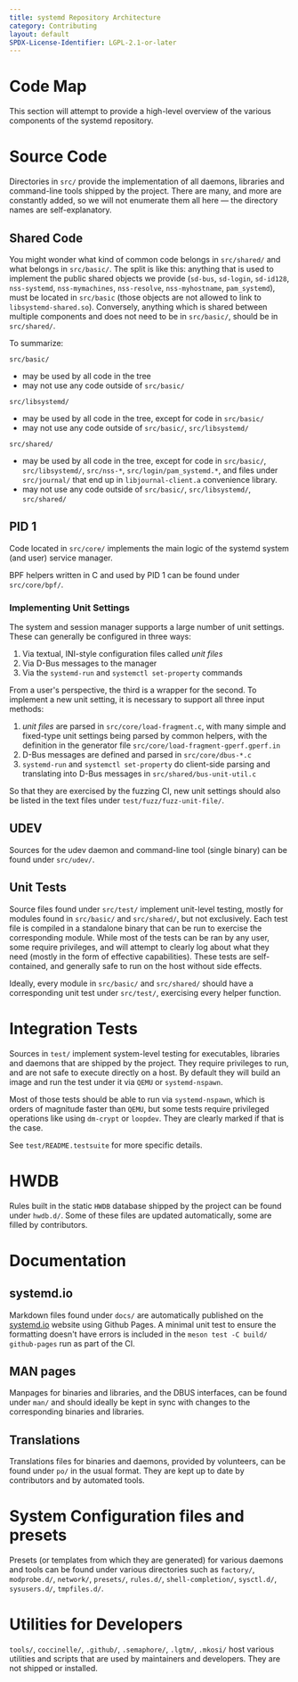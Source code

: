 ```yaml
---
title: systemd Repository Architecture
category: Contributing
layout: default
SPDX-License-Identifier: LGPL-2.1-or-later
---
```


# Code Map

This section will attempt to provide a high-level overview of the various
components of the systemd repository.

# Source Code

Directories in `src/` provide the implementation of all daemons, libraries and
command-line tools shipped by the project. There are many, and more are
constantly added, so we will not enumerate them all here — the directory
names are self-explanatory.

## Shared Code

You might wonder what kind of common code belongs in `src/shared/` and what
belongs in `src/basic/`. The split is like this: anything that is used to
implement the public shared objects we provide (`sd-bus`, `sd-login`,
`sd-id128`, `nss-systemd`, `nss-mymachines`, `nss-resolve`, `nss-myhostname`,
`pam_systemd`), must be located in `src/basic` (those objects are not allowed
to link to `libsystemd-shared.so`). Conversely, anything which is shared
between multiple components and does not need to be in `src/basic/`, should be
in `src/shared/`.

To summarize:

`src/basic/`
- may be used by all code in the tree
- may not use any code outside of `src/basic/`

`src/libsystemd/`
- may be used by all code in the tree, except for code in `src/basic/`
- may not use any code outside of `src/basic/`, `src/libsystemd/`

`src/shared/`
- may be used by all code in the tree, except for code in `src/basic/`,
`src/libsystemd/`, `src/nss-*`, `src/login/pam_systemd.*`, and files under
`src/journal/` that end up in `libjournal-client.a` convenience library.
- may not use any code outside of `src/basic/`, `src/libsystemd/`, `src/shared/`

## PID 1

Code located in `src/core/` implements the main logic of the systemd system (and user)
service manager.

BPF helpers written in C and used by PID 1 can be found under `src/core/bpf/`.

### Implementing Unit Settings

The system and session manager supports a large number of unit settings. These can generally
be configured in three ways:

1. Via textual, INI-style configuration files called *unit* *files*
2. Via D-Bus messages to the manager
3. Via the `systemd-run` and `systemctl set-property` commands

From a user's perspective, the third is a wrapper for the second. To implement a new unit
setting, it is necessary to support all three input methods:

1. *unit* *files* are parsed in `src/core/load-fragment.c`, with many simple and fixed-type
unit settings being parsed by common helpers, with the definition in the generator file
`src/core/load-fragment-gperf.gperf.in`
2. D-Bus messages are defined and parsed in `src/core/dbus-*.c`
3. `systemd-run` and `systemctl set-property` do client-side parsing and translating into
D-Bus messages in `src/shared/bus-unit-util.c`

So that they are exercised by the fuzzing CI, new unit settings should also be listed in the
text files under `test/fuzz/fuzz-unit-file/`.

## UDEV

Sources for the udev daemon and command-line tool (single binary) can be found under
`src/udev/`.

## Unit Tests

Source files found under `src/test/` implement unit-level testing, mostly for
modules found in `src/basic/` and `src/shared/`, but not exclusively. Each test
file is compiled in a standalone binary that can be run to exercise the
corresponding module. While most of the tests can be ran by any user, some
require privileges, and will attempt to clearly log about what they need
(mostly in the form of effective capabilities). These tests are self-contained,
and generally safe to run on the host without side effects.

Ideally, every module in `src/basic/` and `src/shared/` should have a
corresponding unit test under `src/test/`, exercising every helper function.

# Integration Tests

Sources in `test/` implement system-level testing for executables, libraries and
daemons that are shipped by the project. They require privileges to run, and
are not safe to execute directly on a host. By default they will build an image
and run the test under it via `QEMU` or `systemd-nspawn`.

Most of those tests should be able to run via `systemd-nspawn`, which is orders of
magnitude faster than `QEMU`, but some tests require privileged operations like
using `dm-crypt` or `loopdev`. They are clearly marked if that is the case.

See `test/README.testsuite` for more specific details.

# HWDB

Rules built in the static `HWDB` database shipped by the project can be found
under `hwdb.d/`. Some of these files are updated automatically, some are filled
by contributors.

# Documentation

## systemd.io

Markdown files found under `docs/` are automatically published on the
[systemd.io](https://systemd.io) website using Github Pages. A minimal unit test
to ensure the formatting doesn't have errors is included in the
`meson test -C build/ github-pages` run as part of the CI.

## MAN pages

Manpages for binaries and libraries, and the DBUS interfaces, can be found under
`man/` and should ideally be kept in sync with changes to the corresponding
binaries and libraries.

## Translations

Translations files for binaries and daemons, provided by volunteers, can be found
under `po/` in the usual format. They are kept up to date by contributors and by
automated tools.

# System Configuration files and presets

Presets (or templates from which they are generated) for various daemons and tools
can be found under various directories such as `factory/`, `modprobe.d/`, `network/`,
`presets/`, `rules.d/`, `shell-completion/`, `sysctl.d/`, `sysusers.d/`, `tmpfiles.d/`.

# Utilities for Developers

`tools/`, `coccinelle/`, `.github/`, `.semaphore/`, `.lgtm/`, `.mkosi/` host various
utilities and scripts that are used by maintainers and developers. They are not
shipped or installed.
